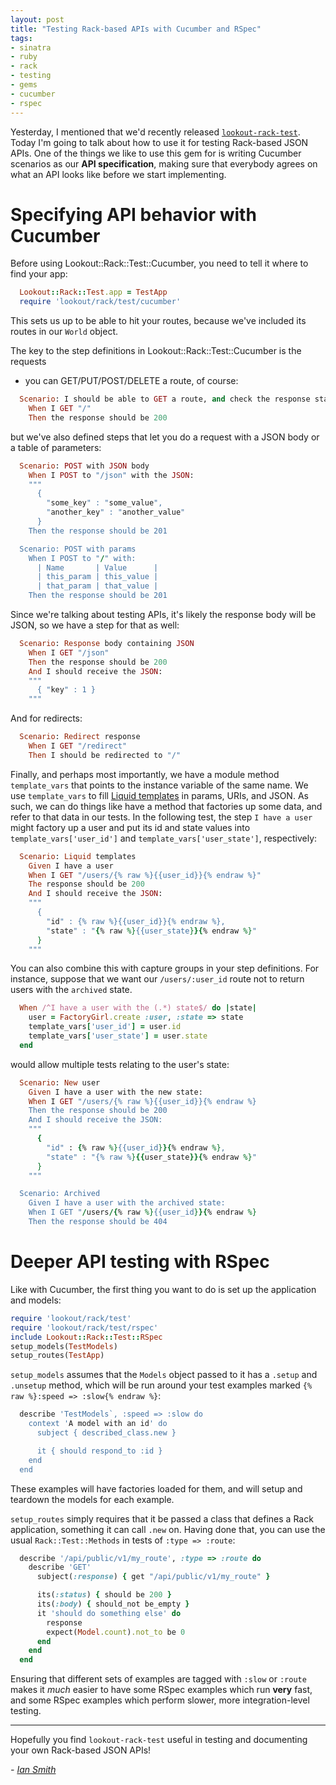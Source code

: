 ```yaml
---
layout: post
title: "Testing Rack-based APIs with Cucumber and RSpec"
tags:
- sinatra
- ruby
- rack
- testing
- gems
- cucumber
- rspec
---
```


Yesterday, I mentioned that we'd recently released
[`lookout-rack-test`](https://github.com/lookout/lookout-rack-test).  Today I'm
going to talk about how to use it for testing Rack-based JSON APIs. One of the
things we like to use this gem for is writing Cucumber scenarios as our **API
specification**, making sure that everybody agrees on what an API looks like
before we start implementing.


# Specifying API behavior with Cucumber

Before using Lookout::Rack::Test::Cucumber, you need to tell it where to find
your app:

~~~ ruby
  Lookout::Rack::Test.app = TestApp
  require 'lookout/rack/test/cucumber'
~~~

This sets us up to be able to hit your routes, because we've included its routes
in our `World` object.

The key to the step definitions in Lookout::Rack::Test::Cucumber is the requests
- you can GET/PUT/POST/DELETE a route, of course:

~~~ ruby
  Scenario: I should be able to GET a route, and check the response status
    When I GET "/"
    Then the response should be 200
~~~

 but we've also defined steps that let you do a request with a JSON body or a
table of parameters:

~~~ ruby
  Scenario: POST with JSON body
    When I POST to "/json" with the JSON:
    """
      {
        "some_key" : "some_value",
        "another_key" : "another_value"
      }
    Then the response should be 201

  Scenario: POST with params
    When I POST to "/" with:
      | Name       | Value      |
      | this_param | this_value |
      | that_param | that_value |
    Then the response should be 201
~~~

Since we're talking about testing APIs, it's likely the response body will be
JSON, so we have a step for that as well:

~~~ ruby
  Scenario: Response body containing JSON
    When I GET "/json"
    Then the response should be 200
    And I should receive the JSON:
    """
      { "key" : 1 }
    """
~~~

And for redirects:

~~~ ruby
  Scenario: Redirect response
    When I GET "/redirect"
    Then I should be redirected to "/"
~~~

Finally, and perhaps most importantly, we have a module method `template_vars`
that points to the instance variable of the same name.  We use `template_vars`
to fill [Liquid templates](http://liquidmarkup.org/) in params, URIs, and JSON.
As such, we can do things like have a method that factories up some data, and
refer to that data in our tests.  In the following test, the step `I have
a user` might factory up a user and put its id and state values into
`template_vars['user_id']` and `template_vars['user_state']`, respectively:

~~~ ruby
  Scenario: Liquid templates
    Given I have a user
    When I GET "/users/{% raw %}{{user_id}}{% endraw %}"
    The response should be 200
    And I should receive the JSON:
    """
      {
        "id" : {% raw %}{{user_id}}{% endraw %},
        "state" : "{% raw %}{{user_state}}{% endraw %}"
      }
    """
~~~

You can also combine this with capture groups in your step definitions.  For
instance, suppose that we want our `/users/:user_id` route not to return users
with the `archived` state.

~~~ ruby
  When /^I have a user with the (.*) state$/ do |state|
    user = FactoryGirl.create :user, :state => state
    template_vars['user_id'] = user.id
    template_vars['user_state'] = user.state
  end
~~~

would allow multiple tests relating to the user's state:

~~~ ruby
  Scenario: New user
    Given I have a user with the new state:
    When I GET "/users/{% raw %}{{user_id}}{% endraw %}
    Then the response should be 200
    And I should receive the JSON:
    """
      {
        "id" : {% raw %}{{user_id}}{% endraw %},
        "state" : "{% raw %}{{user_state}}{% endraw %}"
      }
    """

  Scenario: Archived
    Given I have a user with the archived state:
    When I GET "/users/{% raw %}{{user_id}}{% endraw %}
    Then the response should be 404
~~~

# Deeper API testing with RSpec

Like with Cucumber, the first thing you want to do is set up the application and
models:

~~~ ruby
require 'lookout/rack/test'
require 'lookout/rack/test/rspec'
include Lookout::Rack::Test::RSpec
setup_models(TestModels)
setup_routes(TestApp)
~~~

`setup_models` assumes that the `Models` object passed to it has a `.setup` and
`.unsetup` method, which will be run around your test examples marked `{% raw %}:speed => :slow{% endraw %}`:

~~~ ruby
  describe 'TestModels`, :speed => :slow do
    context 'A model with an id' do
      subject { described_class.new }

      it { should respond_to :id }
    end
  end
~~~

These examples will have factories loaded for them, and will setup and teardown
the models for each example.


`setup_routes` simply requires that it be passed a class that defines a Rack
application, something it can call `.new` on.  Having done that, you can use the
usual `Rack::Test::Methods` in tests of `:type => :route`:

~~~ ruby
  describe '/api/public/v1/my_route', :type => :route do
    describe 'GET'
      subject(:response) { get "/api/public/v1/my_route" }

      its(:status) { should be 200 }
      its(:body) { should_not be_empty }
      it 'should do something else' do
        response
        expect(Model.count).not_to be 0
      end
    end
  end
~~~

Ensuring that different sets of examples are tagged with `:slow` or `:route`
makes it *much* easier to have some RSpec examples which run **very** fast, and
some RSpec examples which perform slower, more integration-level testing.


---


Hopefully you find `lookout-rack-test` useful in testing and documenting your own Rack-based JSON APIs!

*- [Ian Smith](https://github.com/ismith)*
